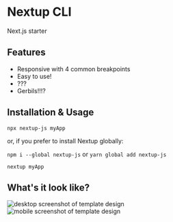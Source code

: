 # Nextup CLI

Next.js starter

## Features
- Responsive with 4 common breakpoints
- Easy to use!
- ???
- Gerbils!!!?

## Installation & Usage

`npx nextup-js myApp`

or, if you prefer to install Nextup globally:

`npm i --global nextup-js`
or
`yarn global add nextup-js`

`nextup myApp`

## What's it look like?

![desktop screenshot of template design](https://github.com/mlaco/nextup/blob/master/screen-desktop.png)
![mobile screenshot of template design](https://github.com/mlaco/nextup/blob/master/screen-mobile.png)
